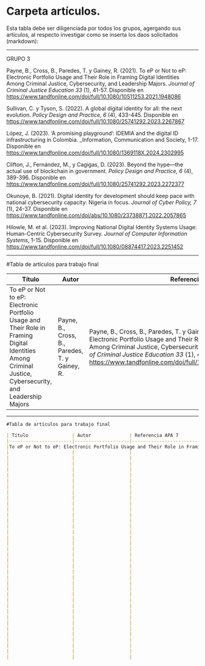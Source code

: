 # Carpeta artículos.


Esta tabla debe ser diligenciada por todos los grupos, agergando sus artículos, al respecto investigar como se inserta los daos solicitados (markdown):

____________________________________________________________________________________________________________________________________
GRUPO 3

Payne, B., Cross, B., Paredes, T. y Gainey, R. (2021). To eP or Not to eP: Electronic Portfolio Usage and Their Role in Framing Digital Identities Among Criminal Justice, Cybersecurity, and Leadership Majors. _Journal of Criminal Justice Education 33_ (1), 41-57. Disponible en https://www.tandfonline.com/doi/full/10.1080/10511253.2021.1948086

Sullivan, C. y Tyson, S. (2022). A global digital identity for all: the next evolution. _Policy Design and Practice, 6_ (4), 433-445. Disponible en https://www.tandfonline.com/doi/full/10.1080/25741292.2023.2267867

López, J. (2023). ‘A promising playground’: IDEMIA and the digital ID infrastructuring in Colombia. _Information, Communication and Society,  1-17. Disponible en https://www.tandfonline.com/doi/full/10.1080/1369118X.2024.2302995

Clifton, J., Fernández, M., y Cagigas, D. (2023). Beyond the hype—the actual use of blockchain in government. _Policy Design and Practice, 6_ (4), 389-396. Disponible en https://www.tandfonline.com/doi/full/10.1080/25741292.2023.2272377

Okunoye, B. (2021). Digital identity for development should keep pace with national cybersecurity capacity: Nigeria in focus. _Journal of Cyber Policy, 7_ (1), 24-37. Disponible en https://www.tandfonline.com/doi/abs/10.1080/23738871.2022.2057865

Hilowle, M. et al. (2023). Improving National Digital Identity Systems Usage: Human-Centric Cybersecurity Survey. _Journal of Computer Information Systems_, 1-15. Disponible en https://www.tandfonline.com/doi/full/10.1080/08874417.2023.2251452 
__________________________________________________________________________________________________________________________________________
#Tabla de artículos para trabajo final

| Título                | Autor              | Referencia APA 7                                  | URL                  | Grupo  |
|-----------------------|--------------------|---------------------------------------------------|----------------------|--------|
| To eP or Not to eP: Electronic Portfolio Usage and Their Role in Framing Digital Identities Among Criminal Justice, Cybersecurity, and Leadership Majors| Payne, B., Cross, B., Paredes, T. y Gainey, R.| Payne, B., Cross, B., Paredes, T. y Gainey, R. (2021). To eP or Not to eP: Electronic Portfolio Usage and Their Role in Framing Digital Identities Among Criminal Justice, Cybersecurity, and Leadership Majors. _Journal of Criminal Justice Education 33_ (1), 41-57. Disponible en https://www.tandfonline.com/doi/full/10.1080/10511253.2021.1948086| https://www.tandfonline.com/doi/full/10.1080/10511253.2021.1948086| 3|
__________________________________________________________________________________________________________________________________________


```markdown
#Tabla de artículos para trabajo final

| Título                | Autor              | Referencia APA 7                                  | URL                  | Grupo  |
|-----------------------|--------------------|---------------------------------------------------|----------------------|--------|
|To eP or Not to eP: Electronic Portfolio Usage and Their Role in Framing Digital Identities Among Criminal Justice, Cybersecurity, and Leadership Majors|Payne, B., Cross, B., Paredes, T. y Gainey, R.|Payne, B., Cross, B., Paredes, T. y Gainey, R. (2021). To eP or Not to eP: Electronic Portfolio Usage and Their Role in Framing Digital Identities Among Criminal Justice, Cybersecurity, and Leadership Majors. _Journal of Criminal Justice Education 33_ (1), 41-57. Disponible en https://www.tandfonline.com/doi/full/10.1080/10511253.2021.1948086|https://www.tandfonline.com/doi/full/10.1080/10511253.2021.1948086|3|
|                       |                    |                                                   |                      |        |
|                       |                    |                                                   |                      |        |
|                       |                    |                                                   |                      |        |
|                       |                    |                                                   |                      |        |
|                       |                    |                                                   |                      |        |
|                       |                    |                                                   |                      |        |
|                       |                    |                                                   |                      |        |
|                       |                    |                                                   |                      |        |
|                       |                    |                                                   |                      |        |
|                       |                    |                                                   |                      |        |
|                       |                    |                                                   |                      |        |
|                       |                    |                                                   |                      |        |
|                       |                    |                                                   |                      |        |
|                       |                    |                                                   |                      |        |
|                       |                    |                                                   |                      |        |
|                       |                    |                                                   |                      |        |
|                       |                    |                                                   |                      |        |
|                       |                    |                                                   |                      |        |
|                       |                    |                                                   |                      |        |
|                       |                    |                                                   |                      |        |
|                       |                    |                                                   |                      |        |
|                       |                    |                                                   |                      |        |
|                       |                    |                                                   |                      |        |
|                       |                    |                                                   |                      |        |
|                       |                    |                                                   |                      |        |
|                       |                    |                                                   |                      |        |
|                       |                    |                                                   |                      |        |
|                       |                    |                                                   |                      |        |
|                       |                    |                                                   |                      |        |
|                       |                    |                                                   |                      |        |
|                       |                    |                                                   |                      |        |
|                       |                    |                                                   |                      |        |
|                       |                    |                                                   |                      |        |
|                       |                    |                                                   |                      |        |
|                       |                    |                                                   |                      |        |
|                       |                    |                                                   |                      |        |
|                       |                    |                                                   |                      |        |
```
